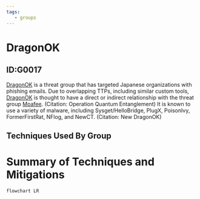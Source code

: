```yaml
---
tags:
   - groups
---
```

# DragonOK
## ID:G0017
[DragonOK](groups/G0017) is a threat group that has targeted Japanese organizations with phishing emails. Due to overlapping TTPs, including similar custom tools, [DragonOK](groups/G0017) is thought to have a direct or indirect relationship with the threat group [Moafee](groups/G0002). (Citation: Operation Quantum Entanglement) It is known to use a variety of malware, including Sysget/HelloBridge, PlugX, PoisonIvy, FormerFirstRat, NFlog, and NewCT. (Citation: New DragonOK)
## Techniques Used By Group

# Summary of Techniques and Mitigations
```mermaid
flowchart LR
```
